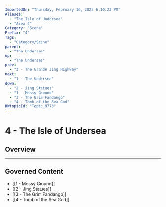 ```yaml
---
ImportedOn: "Thursday, February 16, 2023 6:10:23 PM"
Aliases:
  - "The Isle of Undersea"
  - "Area 4"
Category: "Scene"
Prefix: "4"
Tags:
  - "Category/Scene"
parent:
  - "The Undersea"
up:
  - "The Undersea"
prev:
  - "3 - The Grande Jing Highway"
next:
  - "1 - The Undersea"
down:
  - "2 - Jing Statues"
  - "1 - Mossy Ground"
  - "3 - The Grim Fandango"
  - "4 - Tomb of the Sea God"
RWtopicId: "Topic_9773"
---
```

# 4 - The Isle of Undersea
## Overview
---
## Governed Content
- [[1 - Mossy Ground]]
- [[2 - Jing Statues]]
- [[3 - The Grim Fandango]]
- [[4 - Tomb of the Sea God]]

